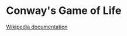 # Conway's Game of Life

[Wikipedia documentation](https://en.wikipedia.org/wiki/Conway%27s_Game_of_Life)